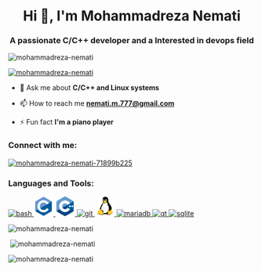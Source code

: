 <h1 align="center">Hi 👋, I'm Mohammadreza Nemati</h1>
<h3 align="center">A passionate C/C++ developer and a Interested in devops field</h3>

<p align="left"> <img src="https://komarev.com/ghpvc/?username=mohammadreza-nemati&label=Profile%20views&color=0e75b6&style=flat" alt="mohammadreza-nemati" /> </p>

<p align="left"> <a href="https://github.com/ryo-ma/github-profile-trophy"><img src="https://github-profile-trophy.vercel.app/?username=mohammadreza-nemati" alt="mohammadreza-nemati" /></a> </p>

- 💬 Ask me about **C/C++ and Linux systems**

- 📫 How to reach me **nemati.m.777@gmail.com**

- ⚡ Fun fact **I'm a piano player**

<h3 align="left">Connect with me:</h3>
<p align="left">
<a href="https://linkedin.com/in/mohammadreza-nemati-71899b225" target="blank"><img align="center" src="https://raw.githubusercontent.com/rahuldkjain/github-profile-readme-generator/master/src/images/icons/Social/linked-in-alt.svg" alt="mohammadreza-nemati-71899b225" height="30" width="40" /></a>
</p>

<h3 align="left">Languages and Tools:</h3>
<p align="left"> <a href="https://www.gnu.org/software/bash/" target="_blank" rel="noreferrer"> <img src="https://www.vectorlogo.zone/logos/gnu_bash/gnu_bash-icon.svg" alt="bash" width="40" height="40"/> </a> <a href="https://www.cprogramming.com/" target="_blank" rel="noreferrer"> <img src="https://raw.githubusercontent.com/devicons/devicon/master/icons/c/c-original.svg" alt="c" width="40" height="40"/> </a> <a href="https://www.w3schools.com/cpp/" target="_blank" rel="noreferrer"> <img src="https://raw.githubusercontent.com/devicons/devicon/master/icons/cplusplus/cplusplus-original.svg" alt="cplusplus" width="40" height="40"/> </a> <a href="https://git-scm.com/" target="_blank" rel="noreferrer"> <img src="https://www.vectorlogo.zone/logos/git-scm/git-scm-icon.svg" alt="git" width="40" height="40"/> </a> <a href="https://www.linux.org/" target="_blank" rel="noreferrer"> <img src="https://raw.githubusercontent.com/devicons/devicon/master/icons/linux/linux-original.svg" alt="linux" width="40" height="40"/> </a> <a href="https://mariadb.org/" target="_blank" rel="noreferrer"> <img src="https://www.vectorlogo.zone/logos/mariadb/mariadb-icon.svg" alt="mariadb" width="40" height="40"/> </a> <a href="https://www.qt.io/" target="_blank" rel="noreferrer"> <img src="https://upload.wikimedia.org/wikipedia/commons/0/0b/Qt_logo_2016.svg" alt="qt" width="40" height="40"/> </a> <a href="https://www.sqlite.org/" target="_blank" rel="noreferrer"> <img src="https://www.vectorlogo.zone/logos/sqlite/sqlite-icon.svg" alt="sqlite" width="40" height="40"/> </a> </p>

<p><img src="https://github-readme-stats.vercel.app/api/top-langs?username=mohammadreza-nemati&show_icons=true&locale=en&layout=compact" alt="mohammadreza-nemati" /></p>
<p>&nbsp;<img src="https://github-readme-stats.vercel.app/api?username=mohammadreza-nemati&show_icons=true&locale=en" alt="mohammadreza-nemati" /></p>
<p><img src="https://github-readme-streak-stats.herokuapp.com/?user=mohammadreza-nemati&" alt="mohammadreza-nemati" /></p>

